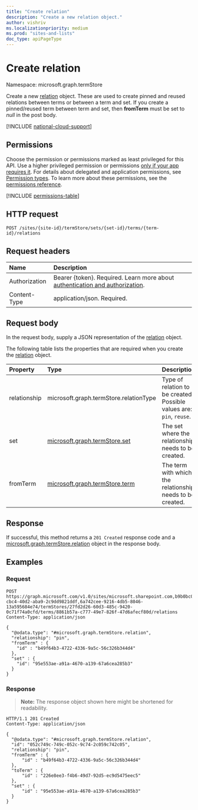 ```yaml
---
title: "Create relation"
description: "Create a new relation object."
author: vishriv
ms.localizationpriority: medium
ms.prod: "sites-and-lists"
doc_type: apiPageType
---
```


# Create relation
Namespace: microsoft.graph.termStore

Create a new [relation](../resources/termstore-relation.md) object. These are used to create pinned and reused relations between terms or between a term and set. If you create a pinned/reused term between term and set, then **fromTerm**  must be set to *null* in the post body.

[!INCLUDE [national-cloud-support](../../includes/all-clouds.md)]

## Permissions
Choose the permission or permissions marked as least privileged for this API. Use a higher privileged permission or permissions [only if your app requires it](/graph/permissions-overview#best-practices-for-using-microsoft-graph-permissions). For details about delegated and application permissions, see [Permission types](/graph/permissions-overview#permission-types). To learn more about these permissions, see the [permissions reference](/graph/permissions-reference).

<!-- { "blockType": "permissions", "name": "termstore_relation_post" } -->
[!INCLUDE [permissions-table](../includes/permissions/termstore-relation-post-permissions.md)]


## HTTP request

<!-- {
  "blockType": "ignored"
}
-->
``` http
POST /sites/{site-id}/termStore/sets/{set-id}/terms/{term-id}/relations
```

## Request headers
|Name|Description|
|:---|:---|
|Authorization|Bearer {token}. Required. Learn more about [authentication and authorization](/graph/auth/auth-concepts).|
|Content-Type|application/json. Required.|

## Request body
In the request body, supply a JSON representation of the [relation](../resources/termstore-relation.md) object.

The following table lists the properties that are required when you create the [relation](../resources/termstore-relation.md) object.

|Property|Type|Description|
|:---|:---|:---|
|relationship|microsoft.graph.termStore.relationType|Type of relation to be created. Possible values are: `pin`, `reuse`.|
|set| [microsoft.graph.termStore.set](../resources/termstore-set.md)| The set where the relationship needs to be created.|
|fromTerm| [microsoft.graph.termStore.term](../resources/termstore-term.md) | The term with which the relationship needs to be created.|



## Response

If successful, this method returns a `201 Created` response code and a [microsoft.graph.termStore.relation](../resources/termstore-relation.md) object in the response body.

## Examples

### Request

<!-- {
  "blockType": "request",
  "name": "create_relation_from_1",
  "sampleKeys": ["microsoft.sharepoint.com,b9b0bc03-cbc4-40d2-aba9-2c9dd9821ddf,6a742cee-9216-4db5-8046-13a595684e74", "27fd2d26-60d3-485c-9420-0c71f74a0cfd", "8861b57a-c777-49e7-826f-47d6afecf80d"]
}
-->

``` http
POST https://graph.microsoft.com/v1.0/sites/microsoft.sharepoint.com,b9b0bc03-cbc4-40d2-aba9-2c9dd9821ddf,6a742cee-9216-4db5-8046-13a595684e74/termStores/27fd2d26-60d3-485c-9420-0c71f74a0cfd/terms/8861b57a-c777-49e7-826f-47d6afecf80d/relations
Content-Type: application/json

{
  "@odata.type": "#microsoft.graph.termStore.relation",
  "relationship": "pin",
  "fromTerm" : {
    "id" : "b49f64b3-4722-4336-9a5c-56c326b344d4"
  },
  "set" : {
    "id": "95e553ae-a91a-4670-a139-67a6cea285b3"
  }
}
```


### Response
>**Note:** The response object shown here might be shortened for readability.
<!-- {
  "blockType": "response",
  "truncated": true,
  "@odata.type": "microsoft.graph.termStore.relation"
}
-->
``` http
HTTP/1.1 201 Created
Content-Type: application/json

{
  "@odata.type": "#microsoft.graph.termStore.relation",
  "id": "052c749c-749c-052c-9c74-2c059c742c05",
  "relationship": "pin",
  "fromTerm" : {
      "id" : "b49f64b3-4722-4336-9a5c-56c326b344d4"
  },
  "toTerm" : {
      "id" : "226e8ee3-f4b6-49d7-92d5-ec9d5475eec5"
  },
  "set" : {
      "id" : "95e553ae-a91a-4670-a139-67a6cea285b3"
  }
}
```

<!--[microsoft.graph.termStore.set]: ../resources/termstore-set.md
[microsoft.graph.termStore.term]: ../resources/termstore-term.md
[microsoft.graph.termStore.relation]: ../resources/termstore-relation.md -->


<!--
{
  "type": "#page.annotation",
  "description": "Create a pinned term entity in termStore",
  "keywords": "term,termStore",
  "section": "documentation",
  "tocPath": "termStore/Pinned term",
  "suppressions": [
    "Error: microsoft.graph.microsoft.graph/sites:
      /sites/{var}/termStores/{var}/terms/{var}/relations
      Uri path requires navigating into unknown object hierarchy: missing property 'terms' on 'store'. Possible issues:
  	 1) Doc bug where 'terms' isn't defined on the resource.
  	 2) Doc bug where 'terms' is an example key and should instead be replaced with a placeholder like {item-id} or declared in the sampleKeys annotation.
  	 3) Doc bug where 'store' is supposed to be an entity type, but is being treated as a complex because it (and its ancestors) are missing the keyProperty annotation."
  ]
}
-->


